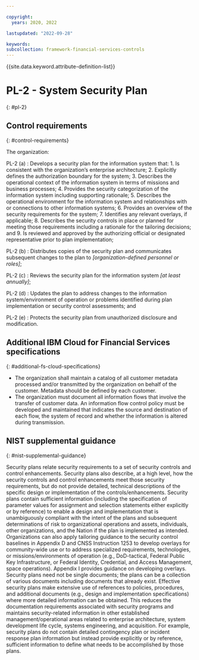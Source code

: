 ```yaml
---

copyright:
  years: 2020, 2022

lastupdated: "2022-09-28"

keywords: 
subcollection: framework-financial-services-controls
---
```


{{site.data.keyword.attribute-definition-list}}

         
# PL-2 - System Security Plan
{: #pl-2}

## Control requirements
{: #control-requirements}

The organization:

PL-2 (a)
    : Develops a security plan for the information system that:
      1. Is consistent with the organization’s enterprise architecture;
      2. Explicitly defines the authorization boundary for the system;
      3. Describes the operational context of the information system in terms of missions and business processes;
      4. Provides the security categorization of the information system including supporting rationale;
      5. Describes the operational environment for the information system and relationships with or connections to other information systems;
      6. Provides an overview of the security requirements for the system;
      7. Identifies any relevant overlays, if applicable;
      8. Describes the security controls in place or planned for meeting those requirements including a rationale for the tailoring decisions; and
      9. Is reviewed and approved by the authorizing official or designated representative prior to plan implementation;

PL-2 (b)
    : Distributes copies of the security plan and communicates subsequent changes to the plan to _[organization-defined personnel or roles]_;

PL-2 (c)
    : Reviews the security plan for the information system _[at least annually]_;

PL-2 (d)
    : Updates the plan to address changes to the information system/environment of operation or problems identified during plan implementation or security control assessments; and

PL-2 (e)
    : Protects the security plan from unauthorized disclosure and modification.

## Additional IBM Cloud for Financial Services specifications
{: #additional-fs-cloud-specifications}

- The organization shall maintain a catalog of all customer metadata processed and/or transmitted by the organization on behalf of the customer.  Metadata should be defined by each customer.
- The organization must document all information flows that involve the transfer of customer data.  An information flow control policy must be developed and maintained that indicates the source and destination of each flow, the system of record and whether the information is altered during transmission.

## NIST supplemental guidance
{: #nist-supplemental-guidance}

Security plans relate security requirements to a set of security controls and control enhancements. Security plans also describe, at a high level, how the security controls and control enhancements meet those security requirements, but do not provide detailed, technical descriptions of the specific design or implementation of the controls/enhancements. Security plans contain sufficient information (including the specification of parameter values for assignment and selection statements either explicitly or by reference) to enable a design and implementation that is unambiguously compliant with the intent of the plans and subsequent determinations of risk to organizational operations and assets, individuals, other organizations, and the Nation if the plan is implemented as intended. Organizations can also apply tailoring guidance to the security control baselines in Appendix D and CNSS Instruction 1253 to develop overlays for community-wide use or to address specialized requirements, technologies, or missions/environments of operation (e.g., DoD-tactical, Federal Public Key Infrastructure, or Federal Identity, Credential, and Access Management, space operations). Appendix I provides guidance on developing overlays. Security plans need not be single documents; the plans can be a collection of various documents including documents that already exist. Effective security plans make extensive use of references to policies, procedures, and additional documents (e.g., design and implementation specifications) where more detailed information can be obtained. This reduces the documentation requirements associated with security programs and maintains security-related information in other established management/operational areas related to enterprise architecture, system development life cycle, systems engineering, and acquisition. For example, security plans do not contain detailed contingency plan or incident response plan information but instead provide explicitly or by reference, sufficient information to define what needs to be accomplished by those plans.



